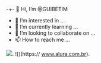 -+- 👋 Hi, I’m @GUIBETIM
- 👀 I’m interested in ...
- 🌱 I’m currently learning ...
- 💞️ I’m looking to collaborate on ...
- 📫 How to reach me ...

![](https://gifdb.com/images/high/naruto-evil-eyes-smile-l0yhx054n6rt9y5h.gif).
![](https:// www.alura.com.br).
